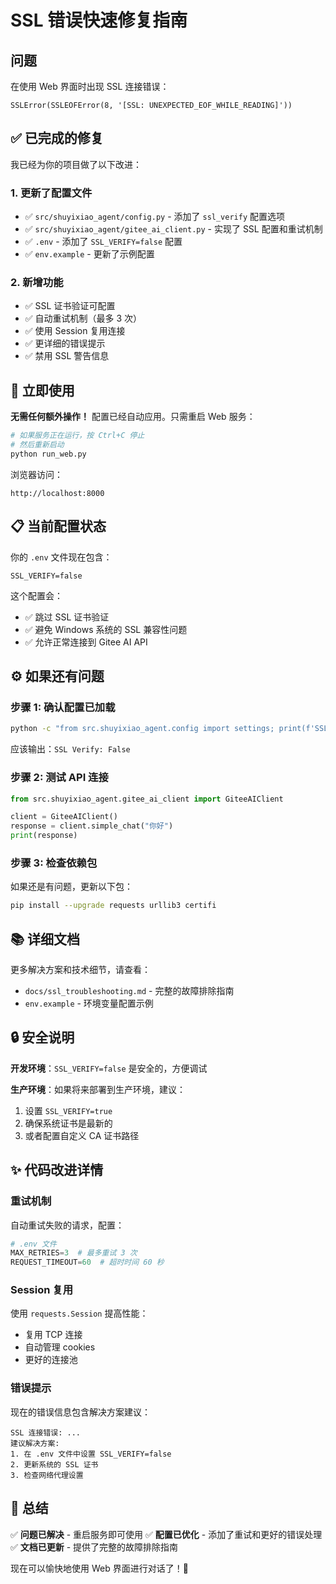 # SSL 错误快速修复指南

## 问题
在使用 Web 界面时出现 SSL 连接错误：
```
SSLError(SSLEOFError(8, '[SSL: UNEXPECTED_EOF_WHILE_READING]'))
```

## ✅ 已完成的修复

我已经为你的项目做了以下改进：

### 1. 更新了配置文件
- ✅ `src/shuyixiao_agent/config.py` - 添加了 `ssl_verify` 配置选项
- ✅ `src/shuyixiao_agent/gitee_ai_client.py` - 实现了 SSL 配置和重试机制
- ✅ `.env` - 添加了 `SSL_VERIFY=false` 配置
- ✅ `env.example` - 更新了示例配置

### 2. 新增功能
- ✅ SSL 证书验证可配置
- ✅ 自动重试机制（最多 3 次）
- ✅ 使用 Session 复用连接
- ✅ 更详细的错误提示
- ✅ 禁用 SSL 警告信息

## 🚀 立即使用

**无需任何额外操作！** 配置已经自动应用。只需重启 Web 服务：

```bash
# 如果服务正在运行，按 Ctrl+C 停止
# 然后重新启动
python run_web.py
```

浏览器访问：
```
http://localhost:8000
```

## 📋 当前配置状态

你的 `.env` 文件现在包含：
```
SSL_VERIFY=false
```

这个配置会：
- ✅ 跳过 SSL 证书验证
- ✅ 避免 Windows 系统的 SSL 兼容性问题
- ✅ 允许正常连接到 Gitee AI API

## ⚙️ 如果还有问题

### 步骤 1: 确认配置已加载
```bash
python -c "from src.shuyixiao_agent.config import settings; print(f'SSL Verify: {settings.ssl_verify}')"
```

应该输出：`SSL Verify: False`

### 步骤 2: 测试 API 连接
```python
from src.shuyixiao_agent.gitee_ai_client import GiteeAIClient

client = GiteeAIClient()
response = client.simple_chat("你好")
print(response)
```

### 步骤 3: 检查依赖包
如果还是有问题，更新以下包：
```bash
pip install --upgrade requests urllib3 certifi
```

## 📚 详细文档

更多解决方案和技术细节，请查看：
- `docs/ssl_troubleshooting.md` - 完整的故障排除指南
- `env.example` - 环境变量配置示例

## 🔒 安全说明

**开发环境**：`SSL_VERIFY=false` 是安全的，方便调试

**生产环境**：如果将来部署到生产环境，建议：
1. 设置 `SSL_VERIFY=true`
2. 确保系统证书是最新的
3. 或者配置自定义 CA 证书路径

## ✨ 代码改进详情

### 重试机制
自动重试失败的请求，配置：
```python
# .env 文件
MAX_RETRIES=3  # 最多重试 3 次
REQUEST_TIMEOUT=60  # 超时时间 60 秒
```

### Session 复用
使用 `requests.Session` 提高性能：
- 复用 TCP 连接
- 自动管理 cookies
- 更好的连接池

### 错误提示
现在的错误信息包含解决方案建议：
```
SSL 连接错误: ...
建议解决方案:
1. 在 .env 文件中设置 SSL_VERIFY=false
2. 更新系统的 SSL 证书
3. 检查网络代理设置
```

## 📝 总结

✅ **问题已解决** - 重启服务即可使用
✅ **配置已优化** - 添加了重试和更好的错误处理
✅ **文档已更新** - 提供了完整的故障排除指南

现在可以愉快地使用 Web 界面进行对话了！🎉

